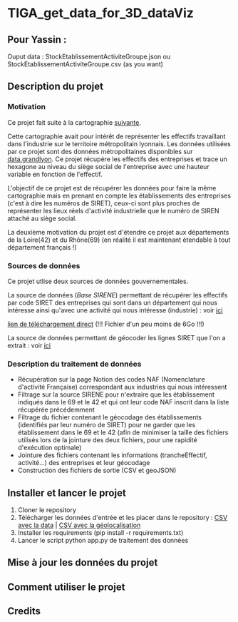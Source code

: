 # TIGA_get_data_for_3D_dataViz

## Pour Yassin : 
Ouput data : StockEtablissementActiviteGroupe.json ou StockEtablissementActiviteGroupe.csv (as you want)

## Description du projet

### Motivation

Ce projet fait suite à la cartographie [suivante](https://github.com/datagora-erasme/datagora_dataviz3D).


Cette cartographie avait pour intérêt de représenter les effectifs travaillant dans l'industrie sur le territoire métropolitain lyonnais. Les données utilisées par ce projet sont des données métropolitaines disponibles sur [data.grandlyon](https://data.grandlyon.com/jeux-de-donnees/base-sirene-metropole-lyon/telechargements). Ce projet récupère les effectifs des entreprises et trace un hexagone au niveau du siège social de l'entreprise avec une hauteur variable en fonction de l'effectif.

L'objectif de ce projet est de récupérer les données pour faire la même cartographie mais en prenant en compte les établissements des entreprises (c'est à dire les numéros de SIRET), ceux-ci sont plus proches de représenter les lieux réels d'activité industrielle que le numéro de SIREN attaché au siège social.

La deuxième motivation du projet est d'étendre ce projet aux départements de la Loire(42) et du Rhône(69) (en réalité il est maintenant étendable à tout département français !)

### Sources de données

Ce projet utlise deux sources de données gouvernementales.

La source de données (_Base SIRENE_) permettant de récupérer les effectifs par code SIRET des entreprises qui sont dans un département qui nous intéresse ainsi qu'avec une activité qui nous intéresse (industrie) : voir [ici](https://www.data.gouv.fr/fr/datasets/base-sirene-des-entreprises-et-de-leurs-etablissements-siren-siret/)

[lien de téléchargement direct](https://www.data.gouv.fr/fr/datasets/r/0651fb76-bcf3-4f6a-a38d-bc04fa708576) (!!! Fichier d'un peu moins de 6Go !!!)

La source de données permettant de géocoder les lignes SIRET que l'on a extrait : voir [ici](https://www.data.gouv.fr/fr/datasets/geolocalisation-des-etablissements-du-repertoire-sirene-pour-les-etudes-statistiques/)

### Description du traitement de données

* Récupération sur la page Notion des codes NAF (Nomenclature d'activité Française) correspondant aux industries qui nous intéressent
* Filtrage sur la source SIRENE pour n'extraire que les établissement indiqués dans le 69 et le 42 et qui ont leur code NAF inscrit dans la liste récupérée précédemment
* Filtrage du fichier contenant le géocodage des établissements (identifiés par leur numéro de SIRET) pour ne garder que les établissement dans le 69 et le 42 (afin de minimiser la taille des fichiers utilisés lors de la jointure des deux fichiers, pour une rapidité d'exécution optimale)
* Jointure des fichiers contenant les informations (trancheEffectif, activité...) des entreprises et leur géocodage
* Construction des fichiers de sortie (CSV et geoJSON)

## Installer et lancer le projet

1. Cloner le repository
2. Télécharger les données d'entrée et les placer dans le repository : [CSV avec la data](https://www.data.gouv.fr/fr/datasets/r/0651fb76-bcf3-4f6a-a38d-bc04fa708576) | [CSV avec la géolocalisation](https://www.data.gouv.fr/fr/datasets/geolocalisation-des-etablissements-du-repertoire-sirene-pour-les-etudes-statistiques/)
3. Installer les requirements (pip install -r requirements.txt)
4. Lancer le script python app.py de traitement des données

## Mise à jour les données du projet

## Comment utiliser le projet

## Credits
